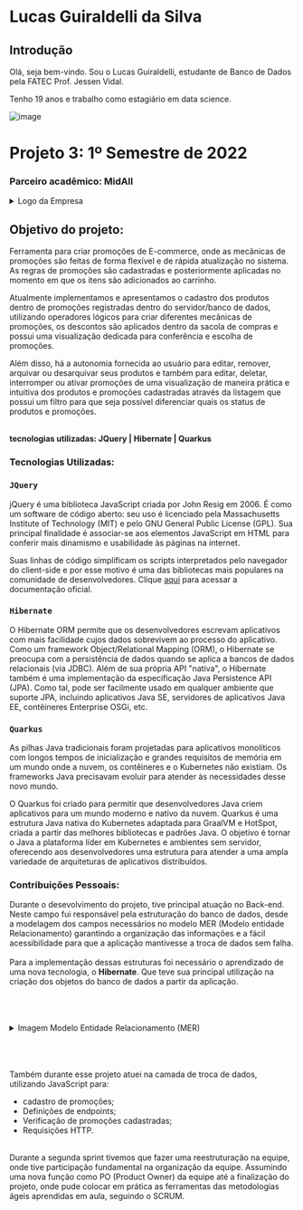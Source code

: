 # Lucas Guiraldelli da Silva

## Introdução

Olá, seja bem-vindo. Sou o Lucas Guiraldelli, estudante de Banco de Dados pela FATEC Prof. Jessen Vidal. 

Tenho 19 anos e trabalho como estagiário em data science. 
<br>

![image](https://user-images.githubusercontent.com/64923139/197658220-a1e1a80a-8c97-44dc-9c65-589788f2841f.png)


# Projeto 3: 1º Semestre de 2022

### Parceiro acadêmico: MidAll

<details><summary>Logo da Empresa</summary>
<br><br>
<img src ="https://user-images.githubusercontent.com/80851038/163725778-498ec2e9-e8eb-45cf-a586-848e5bb1dd97.png"/></details>


## Objetivo do projeto:

Ferramenta para criar promoções de E-commerce, onde as mecânicas de promoções são feitas de forma flexível e de rápida atualização no sistema. As regras de promoções são cadastradas e posteriormente aplicadas no momento em que os itens são adicionados ao carrinho.

Atualmente implementamos e apresentamos o cadastro dos produtos dentro de promoções registradas dentro do servidor/banco de dados, utilizando operadores lógicos para criar diferentes mecânicas de promoções, os descontos são aplicados dentro da sacola de compras e possui uma visualização dedicada para conferência e escolha de promoções.

Além disso, há a autonomia fornecida ao usuário para editar, remover, arquivar ou desarquivar seus produtos e também para editar, deletar, interromper ou ativar promoções de uma visualização de maneira prática e intuitiva dos produtos e promoções cadastradas através da listagem que possui um filtro para que seja possível diferenciar quais os status de produtos e promoções.
<br><br>

**tecnologias utilizadas: JQuery | Hibernate | Quarkus**


### Tecnologias Utilizadas:

### `JQuery ` 
jQuery é uma biblioteca JavaScript criada por John Resig em 2006. É como um software de código aberto: seu uso é licenciado pela Massachusetts Institute of Technology (MIT) e pelo GNU General Public License (GPL). Sua principal finalidade é associar-se aos elementos JavaScript em HTML para conferir mais dinamismo e usabilidade às páginas na internet.

Suas linhas de código simplificam os scripts interpretados pelo navegador do client-side e por esse motivo é uma das bibliotecas mais populares na comunidade de desenvolvedores. Clique [aqui](https://jquery.com/) para acessar a documentação oficial.

### `Hibernate ` 

O Hibernate ORM permite que os desenvolvedores escrevam aplicativos com mais facilidade cujos dados sobrevivem ao processo do aplicativo. Como um framework Object/Relational Mapping (ORM), o Hibernate se preocupa com a persistência de dados quando se aplica a bancos de dados relacionais (via JDBC).
Além de sua própria API "nativa", o Hibernate também é uma implementação da especificação Java Persistence API (JPA). Como tal, pode ser facilmente usado em qualquer ambiente que suporte JPA, incluindo aplicativos Java SE, servidores de aplicativos Java EE, contêineres Enterprise OSGi, etc.


### `Quarkus ` 

As pilhas Java tradicionais foram projetadas para aplicativos monolíticos com longos tempos de inicialização e grandes requisitos de memória em um mundo onde a nuvem, os contêineres e o Kubernetes não existiam. Os frameworks Java precisavam evoluir para atender às necessidades desse novo mundo.

O Quarkus foi criado para permitir que desenvolvedores Java criem aplicativos para um mundo moderno e nativo da nuvem. Quarkus é uma estrutura Java nativa do Kubernetes adaptada para GraalVM e HotSpot, criada a partir das melhores bibliotecas e padrões Java. O objetivo é tornar o Java a plataforma líder em Kubernetes e ambientes sem servidor, oferecendo aos desenvolvedores uma estrutura para atender a uma ampla variedade de arquiteturas de aplicativos distribuídos.


### Contribuições Pessoais:
Durante o desevolvimento do projeto, tive principal atuação no Back-end. Neste campo fui responsável pela estruturação do banco de dados, desde a modelagem dos campos necessários no modelo MER (Modelo entidade Relacionamento) garantindo a organização das informações e a fácil acessibilidade para que a aplicação mantivesse a troca de dados sem falha. <br><br>
Para a implementação dessas estruturas foi necessário o aprendizado de uma nova tecnologia, o **Hibernate**. Que teve sua principal utilização na criação dos objetos do banco de dados a partir da aplicação.

<br>
<br>
<br> 
<details><summary>Imagem Modelo Entidade Relacionamento (MER)</summary>
<img src="https://camo.githubusercontent.com/dba0f6bb157766615ecde9aa67a163f79aaefffefb5a19c82605401bce16e04c/68747470733a2f2f6d656469612e646973636f72646170702e6e65742f6174746163686d656e74732f3931333533343836363638363130333537332f3938323639333131343330373331333737342f6d6f64656c6167656d2e6a706567" width=/><br>
<em>* imagem 3: Modelo Entidade Relacionamento (MER)</em> </details>
<br>
<br>
<br>

Também durante esse projeto atuei na camada de troca de dados, utilizando JavaScript para:
<br>
 <ul>
  <li>cadastro de promoções;</li>
  <li>Definições de endpoints;</li>
  <li>Verificação de promoções cadastradas;</li>
  <li>Requisições HTTP.</li>
</ul>
<br>
Durante a segunda sprint tivemos que fazer uma reestruturação na equipe, onde tive participação fundamental na organização da equipe. Assumindo uma nova função como PO (Product Owner) da equipe até a finalização do projeto, onde pude colocar em prática as ferramentas das metodologias ágeis aprendidas em aula, seguindo o SCRUM. 



